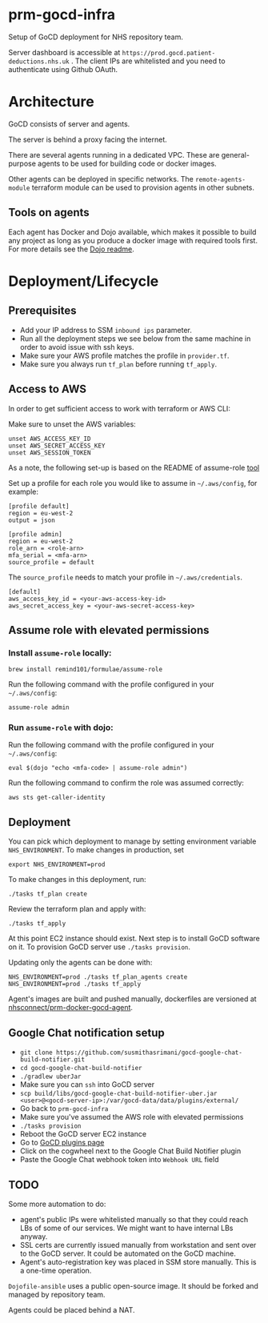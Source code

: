 # prm-gocd-infra

Setup of GoCD deployment for NHS repository team.

Server dashboard is accessible at `https://prod.gocd.patient-deductions.nhs.uk` . The client IPs are whitelisted and you need to authenticate using Github OAuth.

# Architecture

GoCD consists of server and agents.

The server is behind a proxy facing the internet.

There are several agents running in a dedicated VPC. These are general-purpose agents to be used for building code or docker images.

Other agents can be deployed in specific networks. The `remote-agents-module` terraform module can be used to provision agents in other subnets.

## Tools on agents

Each agent has Docker and Dojo available, which makes it possible to build any project as long as you produce a docker image with required tools first. For more details see the [Dojo readme](https://github.com/kudulab/dojo).

# Deployment/Lifecycle

## Prerequisites

- Add your IP address to SSM `inbound ips` parameter.
- Run all the deployment steps we see below from the same machine in order to avoid issue with ssh keys.
- Make sure your AWS profile matches the profile in `provider.tf`.
- Make sure you always run `tf_plan` before running `tf_apply`.

## Access to AWS

In order to get sufficient access to work with terraform or AWS CLI:

Make sure to unset the AWS variables:
```
unset AWS_ACCESS_KEY_ID
unset AWS_SECRET_ACCESS_KEY
unset AWS_SESSION_TOKEN
```

As a note, the following set-up is based on the README of assume-role [tool](https://github.com/remind101/assume-role)

Set up a profile for each role you would like to assume in `~/.aws/config`, for example:

```
[profile default]
region = eu-west-2
output = json

[profile admin]
region = eu-west-2
role_arn = <role-arn>
mfa_serial = <mfa-arn>
source_profile = default
```

The `source_profile` needs to match your profile in `~/.aws/credentials`.
```
[default]
aws_access_key_id = <your-aws-access-key-id>
aws_secret_access_key = <your-aws-secret-access-key>
```

## Assume role with elevated permissions 

### Install `assume-role` locally:
`brew install remind101/formulae/assume-role`

Run the following command with the profile configured in your `~/.aws/config`:

`assume-role admin`

### Run `assume-role` with dojo:
Run the following command with the profile configured in your `~/.aws/config`:

`eval $(dojo "echo <mfa-code> | assume-role admin")`

Run the following command to confirm the role was assumed correctly:

`aws sts get-caller-identity`

## Deployment

You can pick which deployment to manage by setting environment variable `NHS_ENVIRONMENT`.
To make changes in production, set
```
export NHS_ENVIRONMENT=prod
```

To make changes in this deployment, run:
```
./tasks tf_plan create
```
Review the terraform plan and apply with:
```
./tasks tf_apply
```

At this point EC2 instance should exist. Next step is to install GoCD software on it.
To provision GoCD server use `./tasks provision`.

Updating only the agents can be done with:
```
NHS_ENVIRONMENT=prod ./tasks tf_plan_agents create
NHS_ENVIRONMENT=prod ./tasks tf_apply
```

Agent's images are built and pushed manually, dockerfiles are versioned at [nhsconnect/prm-docker-gocd-agent](https://github.com/nhsconnect/prm-docker-gocd-agent).

## Google Chat notification setup
- `git clone https://github.com/susmithasrimani/gocd-google-chat-build-notifier.git`
- `cd gocd-google-chat-build-notifier`
- `./gradlew uberJar`
- Make sure you can `ssh` into GoCD server
- `scp build/libs/gocd-google-chat-build-notifier-uber.jar <user>@<gocd-server-ip>:/var/gocd-data/data/plugins/external/`
- Go back to `prm-gocd-infra`
- Make sure you've assumed the AWS role with elevated permissions 
- `./tasks provision`
- Reboot the GoCD server EC2 instance
- Go to [GoCD plugins page](https://prod.gocd.patient-deductions.nhs.uk/go/admin/plugins)
- Click on the cogwheel next to the Google Chat Build Notifier plugin
- Paste the Google Chat webhook token into `Webhook URL` field

## TODO

Some more automation to do:
 - agent's public IPs were whitelisted manually so that they could reach LBs of some of our services. We might want to have internal LBs anyway.
 - SSL certs are currently issued manually from workstation and sent over to the GoCD server. It could be automated on the GoCD machine.
 - Agent's auto-registration key was placed in SSM store manually. This is a one-time operation.

`Dojofile-ansible` uses a public open-source image. It should be forked and managed by repository team.

Agents could be placed behind a NAT.
